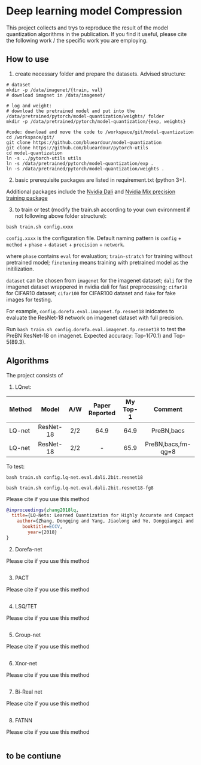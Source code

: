 
# Deep learning model Compression

This project collects and trys to reproduce the result of the model quantization algorithms in the publication.
If you find it useful, please cite the following work / the specific work you are employing.


## How to use

1. create necessary folder and prepare the datasets. Advised structure:

```
# dataset
mkdir -p /data/imagenet/{train, val}
# download imagnet in /data/imagenet/

# log and weight:
# download the pretrained model and put into the /data/pretrained/pytorch/model-quantization/weights/ folder
mkdir -p /data/pretrained/pytorch/model-quantization/{exp, weights}

#code: download and move the code to /workspace/git/model-quantization
cd /workspace/git/
git clone https://github.com/blueardour/model-quantization
git clone https://github.com/blueardour/pytorch-utils
cd model-quantization
ln -s ../pytorch-utils utils
ln -s /data/pretrained/pytorch/model-quantization/exp .
ln -s /data/pretrained/pytorch/model-quantization/weights .
```

2. basic prerequisite packages are listed in requirement.txt (python 3+).

Additional packages include the [Nvidia Dali](https://github.com/NVIDIA/DALI) and [Nvidia Mix precision training package](https://github.com/NVIDIA/apex)

3. to train or test (modify the train.sh according to your own evironment if not following above folder structure):

```
bash train.sh config.xxxx
```

`config.xxxx` is the configuration file.
Default naming pattern is `config` + `method` + `phase` + `dataset` + `precision` + `network`.

where `phase` contains `eval` for evaluation; `train-stratch` for training without pretrained model; `finetuning` means training with pretrained model as the initilization.

`dataset` can be chosen from `imagenet` for the imagenet dataset; `dali` for the imagenet dataset wrappered in nvidia dali for fast preprocessing; `cifar10` for CIFAR10 dataset; `cifar100` for CIFAR100 dataset and `fake` for fake images for testing.

For example, `config.dorefa.eval.imagenet.fp.resnet18` inidcates to evaluate the ResNet-18 network on imagenet dataset with full precision.

Run `bash train.sh config.dorefa.eval.imagenet.fp.resnet18` to test the PreBN ResNet-18 on imagenet. Expected accuracy: Top-1(70.1) and Top-5(89.3).

## Algorithms

The project consists of 

1. LQnet:

Method | Model | A/W | Paper Reported | My Top-1  | Comment 
--- |:---:|:---:|:---:|:---:|:---:
LQ-net | ResNet-18 | 2/2 | 64.9 | 64.9 | PreBN,bacs 
LQ-net | ResNet-18 | 2/2 | - | 65.9 | PreBN,bacs,fm-qg=8

To test:

```
bash train.sh config.lq-net.eval.dali.2bit.resnet18
```

```
bash train.sh config.lq-net.eval.dali.2bit.resnet18-fg8
```


Please cite if you use this method

```BibTeX
@inproceedings{zhang2018lq,
  title={LQ-Nets: Learned Quantization for Highly Accurate and Compact Deep Neural Networks},
    author={Zhang, Dongqing and Yang, Jiaolong and Ye, Dongqiangzi and Hua, Gang},
      booktitle=ECCV,
        year={2018}
}
```


2. Dorefa-net

Please cite if you use this method

```BibTeX
```

3. PACT

Please cite if you use this method

```BibTeX
```


4. LSQ/TET

Please cite if you use this method

```BibTeX
```


5. Group-net

Please cite if you use this method

```BibTeX
```


6. Xnor-net

Please cite if you use this method

```BibTeX
```


7. Bi-Real net

Please cite if you use this method

```BibTeX
```

8. FATNN

Please cite if you use this method

```BibTeX
```

## to be contiune




